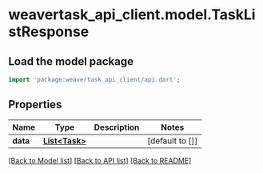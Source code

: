 # weavertask_api_client.model.TaskListResponse

## Load the model package
```dart
import 'package:weavertask_api_client/api.dart';
```

## Properties
Name | Type | Description | Notes
------------ | ------------- | ------------- | -------------
**data** | [**List&lt;Task&gt;**](Task.md) |  | [default to []]

[[Back to Model list]](../README.md#documentation-for-models) [[Back to API list]](../README.md#documentation-for-api-endpoints) [[Back to README]](../README.md)


